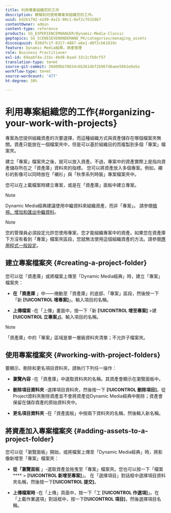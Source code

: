 ```yaml
---
title: 利用專案組織您的工作
description: 瞭解如何使用專案來組織您的工作。
uuid: bd2b1792-e2d9-4a15-90c1-8ef2cf632867
contentOwner: admin
content-type: reference
products: SG_EXPERIENCEMANAGER/Dynamic-Media-Classic
geptopics: SG_SCENESEVENONDEMAND_PK/categories/managing_assets
discoiquuid: 036dfc1f-8317-4887-a6e1-d8f2cb61819c
feature: Dynamic Media經典，資產管理
role: Business Practitioner
exl-id: 69aabf4a-21bc-4bd8-8aad-33c2cfb9cf57
translation-type: tm+mt
source-git-commit: 38d09bb78834c6b3614bf2b96fd6aee5661e0a5a
workflow-type: tm+mt
source-wordcount: '477'
ht-degree: 38%

---
```


# 利用專案組織您的工作{#organizing-your-work-with-projects}

專案為您提供組織資產的次要選擇，而這種組織方式與資產儲存在哪個檔案夾無關。資產只能放在一個檔案夾中，但是可以基於組織目的而複製到多個「專案」檔案夾。

建立「專案」檔案夾之後，就可以放入資產。不過，專案中的資產實際上是指向資產儲存所在之「資產庫」資料夾的指標。 您可以將資產放入多個專案。例如，襯衫的影像可以同時放在「襯衫」與「秋季系列時裝」專案檔案夾中。

您可以在上載檔案時建立專案，或是在「資產庫」面板中建立專案。

>[!NOTE]
>
>Dynamic Media經典建議使用中繼資料來組織資產，而非「專案」。 請參閱[檢視、增加和匯出中繼資料](viewing-adding-exporting-metadata.md)。

>[!NOTE]
>
>您的管理員必須設定允許您使用專案，您才能組織專案中的資產。如果您在資產庫下方沒有看到「專案」檔案夾區段，您就無法使用這個組織資產的方法。請參閱[應用程式一般設定](application-setup.md#general-settings)。

## 建立專案檔案夾 {#creating-a-project-folder}

您可以從「資產庫」或將檔案上傳至「Dynamic Media經典」時，建立「專案」檔案夾：

* **在「資產庫** 」中——捲動至「資產庫」的底部、「專案」區段，然後按一下「新 **[!UICONTROL 增專案]**」。輸入項目的名稱。

* **上傳檔案** -在「上傳」畫面中，按一下「新 **[!UICONTROL 增至專案]** >建 **[!UICONTROL 立專案」]**。輸入項目的名稱。

>[!NOTE]
>
>「資產庫」中的「專案」區域是單一層級資料夾清單；不允許子檔案夾。

## 使用專案檔案夾 {#working-with-project-folders}

要顯示、刪除和更名項目資料夾，請執行下列任一操作：

* **瀏覽內容** -在「資產庫」中選取資料夾的名稱。其資產會顯示在瀏覽面板中。

* **刪除項目資料夾** -選擇項目資料夾，然後按一下 **[!UICONTROL 刪除項目]**。從Project資料夾刪除資產並不會將資產從Dynamic Media經典中刪除；資產會保留在儲存資產的原始資料夾中。

* **更名項目資料夾** -在「資產面板」中按兩下資料夾的名稱，然後輸入新名稱。

## 將資產加入專案檔案夾 {#adding-assets-to-a-project-folder}

您可以從「瀏覽面板」開始，或將檔案上傳至「Dynamic Media經典」時，將影像新增至「專案」檔案夾：

* **從「瀏覽面板** 」-選取資產並拖曳至「專案」檔案夾。您也可以按一下「檔案&#x200B;**** > **[!UICONTROL 新增至專案]**」。 在「選擇項目」對話框中選擇項目資料夾名稱，然後按一下&#x200B;**[!UICONTROL 提交]**。

* **上傳檔案時** -在「上傳」頁面中，按一下「工 **[!UICONTROL 作選項]**」。在「上載作業選項」對話框中，按一下&#x200B;**[!UICONTROL 項目]**，然後選擇項目名稱。
